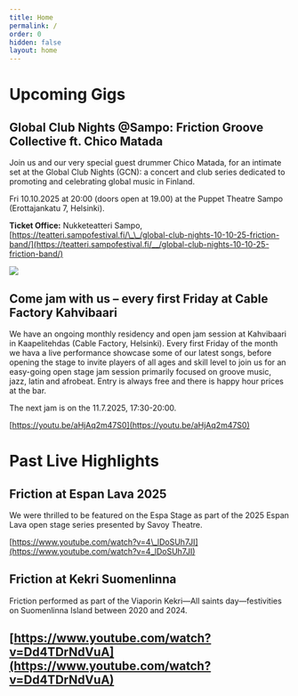 ```yaml
---
title: Home
permalink: /
order: 0
hidden: false
layout: home
---
```

# Upcoming Gigs

## Global Club Nights @Sampo: Friction Groove Collective ft. Chico Matada

Join us and our very special guest drummer Chico Matada, for an intimate set at the Global Club Nights (GCN): a concert and club series dedicated to promoting and celebrating global music in Finland.

Fri 10.10.2025 at 20:00 (doors open at 19.00) at the Puppet Theatre Sampo (Erottajankatu 7, Helsinki).

**Ticket Office:** Nukketeatteri Sampo, [https://teatteri.sampofestival.fi/\_\_/global-club-nights-10-10-25-friction-band/](https://teatteri.sampofestival.fi/__/global-club-nights-10-10-25-friction-band/)

![](/media/gallery/IMG_0644.jpeg)

## Come jam with us – every first Friday at Cable Factory Kahvibaari

We have an ongoing monthly residency and open jam session at Kahvibaari in Kaapelitehdas (Cable Factory, Helsinki). Every first Friday of the month we hava a live performance showcase some of our latest songs, before opening the stage to invite players of all ages and skill level to join us for an easy-going open stage jam session primarily focused on groove music, jazz, latin and afrobeat. Entry is always free and there is happy hour prices at the bar.

The next jam is on the 11.7.2025, 17:30-20:00.

[https://youtu.be/aHjAq2m47S0](https://youtu.be/aHjAq2m47S0)

# Past Live Highlights

## Friction at Espan Lava 2025

We were thrilled to be featured on the Espa Stage as part of the 2025 Espan Lava open stage series presented by Savoy Theatre.

[https://www.youtube.com/watch?v=4\_lDoSUh7JI](https://www.youtube.com/watch?v=4_lDoSUh7JI)

## Friction at Kekri Suomenlinna

Friction performed as part of the Viaporin Kekri—All saints day—festivities on Suomenlinna Island between 2020 and 2024.

## [https://www.youtube.com/watch?v=Dd4TDrNdVuA](https://www.youtube.com/watch?v=Dd4TDrNdVuA)